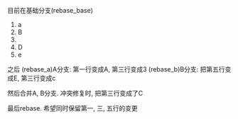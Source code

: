 目前在基础分支(rebase_base)

1. a
2. B
3. 
4. D
5. e

之后
(rebase_a)A分支: 第一行变成A, 第三行变成3
(rebase_b)B分支: 把第五行变成E, 第三行变成c

然后合并A, B分支. 冲突修复时, 把第三行变成了C

最后rebase. 希望同时保留第一, 三, 五行的变更
